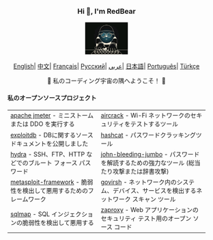 <div align="center" style="background-size: cover; background-position: center; padding: 20px;">
    <h3>Hi 👋, I'm RedBear</h3>
    <p align="center">
        <img src="hacking.gif" width="100"/>
    </p>
    <p align="center">
        <a href="https://github.com/RedBear-dos/RedBear-dos/blob/main/README.md"><span>English</span></a>|
        <a href="https://github.com/RedBear-dos/RedBear-dos/blob/main/README_CN.md"><span>中文</span></a>|
        <a href="https://github.com/RedBear-dos/RedBear-dos/blob/main/README_FR.md"><span>Français</span></a>|
        <a href="https://github.com/RedBear-dos/RedBear-dos/blob/main/README_RU.md"><span>Русский</span></a>|
        <a href="https://github.com/RedBear-dos/RedBear-dos/blob/main/README_AR.md"><span>عربي</span></a>|
        <a href="https://github.com/RedBear-dos/RedBear-dos/blob/main/README_JP.md"><span>日本語</span></a>|
        <a href="https://github.com/RedBear-dos/RedBear-dos/blob/main/README_PTBR.md"><span>Português</span></a>|
        <a href="https://github.com/RedBear-dos/RedBear-dos/blob/main/READNE_TR.md"><span>Türkçe</span></a>
    </p>
    <p>🌟 私のコーディング宇宙の隅へようこそ！ 🌟</p>
    <h4 align="left">私のオープンソースプロジェクト</h4>
    <table align="center">
        <tr>
            <td><a href="https://github.com/RedBear-dos/apache-jmeter-5">apache jmeter</a> - ミニストームまたは DDO を実行する</td>
            <td><a href="https://github.com/RedBear-dos/aircrack-">aircrack</a> - Wi-Fi ネットワークのセキュリティをテストするツール</td>
        </tr>
        <tr>
            <td><a href="https://github.com/RedBear-dos/exploitdb-">exploitdb</a> - DBに関するソースドキュメントを公開しました</td>
            <td><a href="https://github.com/RedBear-dos/hashcat">hashcat</a> - パスワードクラッキングツール</td>
        </tr>
        <tr>
            <td><a href="https://github.com/RedBear-dos/hydra">hydra</a> - SSH、FTP、HTTP などでのブルート フォース パスワード</td>
            <td><a href="https://github.com/RedBear-dos/john-bleeding-jumbo">john-bleeding-jumbo</a> - パスワードを解読するための強力なツール (総当たり攻撃または辞書攻撃)</td>
        </tr>
        <tr>
            <td><a href="https://github.com/RedBear-dos/metasploit-framework">metasploit-framework</a> - 脆弱性を検出して悪用するためのフレームワーク</td>
            <td><a href="https://github.com/RedBear-dos/nmap">govirsh</a> - ネットワーク内のシステム、デバイス、サービスを検出するネットワーク スキャン ツール</td>
        </tr>
        <tr>
            <td><a href="https://github.com/RedBear-dos/sqlmap">sqlmap</a> - SQL インジェクションの脆弱性を検出して悪用する</td>
            <td><a href="https://github.com/RedBear-dos/zaproxy-">zaproxy</a> - Web アプリケーションのセキュリティ テスト用のオープン ソース コード</td>
        </tr>
    </table>
</div>

